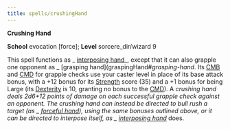 ```yaml
---
title: spells/crushingHand
---
```

 **Crushing Hand**

**School** evocation [force]; **Level** sorcere_dir/wizard 9

This spell functions as _ [interposing hand](interposingHand#_interposing-hand)_, except that it can also grapple one opponent as _ [grasping hand](graspingHand#_grasping-hand_. Its [CMB](../combat#_combat-maneuver-bonus) and [CMD](../combat#_combat-maneuver-defense) for grapple checks use your caster level in place of its base attack bonus, with a +12 bonus for its [Strength](../gettingStarted#_strength) score (35) and a +1 bonus for being Large (its [Dexterity](../gettingStarted#_dexterity) is 10, granting no bonus to the [CMD](../combat#_combat-maneuver-defense)). A _crushing hand _deals 2d6+12 points of damage on each successful grapple check against an opponent. The _crushing hand_ can instead be directed to bull rush a target (as _ [forceful hand](forcefulHand#_forceful-hand)_), using the same bonuses outlined above, or it can be directed to interpose itself, as _ [interposing hand](interposingHand#_interposing-hand)_ does.

